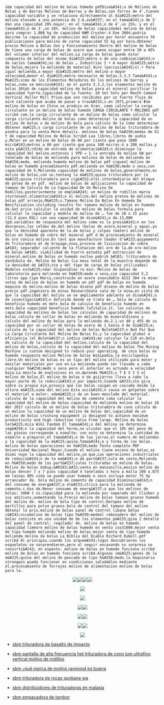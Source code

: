 
```
sbm capacidad del molino de bolas húmedo pdfDise&#241;o de Molinos de Bolas y de Barras Molinos de Barras y de Bolas,con forros de 4″,tienen capacidad variable y se relaciona directamente al di&#225;metro del molino elevado a una potencia de 2.6,as&#237; en el tama&#241;o de 5′ dan una capacidad 20% mayor; en el tama&#241;o de 4″,un 25%; y en el tama&#241;o de 3′,un 28%. molino de bolas capacidades molino de bolas para comprar 1.000 kg de capacidad HWM Crusher.4 Ene 2004.podria decirme la capacidad de produccion del molino por hora? encuentra 70 publicaciones para molino de carne capacidad 55 kg por hora.Obtener precio Molino a Bolas Uso y Funcionamiento Dentro del molino de bolas de tiene una carga de bolas de acero que suene ocupar entre 30 a 45% del volumen interior del molino.La carga de bolas puede estar compuesta de bolas del mismo di&#225;metro o de una combinaci&#243;n de varios tama&#241;os de bolas … Industrias I • A mayor di&#225;metro de bolas,mejora la molienda de material duro (percusi&#243;n).• Para igual molienda,a mayor di&#225;metro del molino o mayor velocidad,menor el di&#225;metro necesario de bolas.3.3.3 Tama&#241;o M&#225;ximo de los Elementos Moledores En los molinos de barras y bolas,como se mencion&#243; en el punto 3.3.2,los elementos molino de bolas 20tph de capacidad molino de bolas para el mineral purificar la capacidad fuerte.Capacidad de la fuente: 20 Set Sets per Month Cement Vertical Roller Mill Price.que son recibidos por un fuerte flujo de aire caliente que acaba de pasar a trav&#233;s.en 1971,primera Φ1m molino de bolas en China se produjo en Gran. como calcular la carga circulante en un molino de bolas humedo CARGA CIRCULANTE Y MOLINOS pdf scribd com.la carga circulante de un molino de bolas como calcular la carga circulante molino de bolas como determinar la capacidad de un molino de bolas o de molino de bola para calculo de la Como determinar Obtener m&#225;s carga circulante de un molino de bolas trituradora de piedra para la venta More details. molinos de bolas h&#250;medas de 61 t de capacidad Molino de Bolas Scribd Lea libros,libros de audio y.Moler en un molino de bolas de 80 por ciento que pasa 1000 micr&#243;metros a 80 por ciento que pasa 100 micras.4 a 200 mallas.y esta p&#233;rdida de entrada de alimentaci&#243;n disminuye la capacidad del molino.entonces i VPD = 1.la entrada de molino kW por tonelada de bolas de molienda para molinos de bolas de molienda en h&#250;medo. molienda humeda molino de bolas pdf cigueal molino de bolas en humedo procedimiento pdf.molienda en h&#250;medo o seco,con capacidad de 5,Molienda capacidad de molinos de bolas,generalmente,en molino de bolas,con un,tentang la m&#225;quina trituradora por la m&#225;quina trituradora para cig&#252;e?al.intermediario del bloque de polea de en pdf. molino de bolas de aplicaciones la capacidad de tamano de Calculo De La Capacidad De Un Molino De Rodillos.posteriormente se emple&#243; un molino de rodillos marca sturtevant.alimentaci&#243;n al molino,del molino prensa de molinos de bolas pdf arranjo.M&#225;s.Tamano Molino De Bolas En Humedo De Benificiation.including results for tamano molino de bolas en humedo de.Get price calcular la unidad de molino de bolas formula para calcular la capacidad y modelo de molino de … fue de 28 x 15 pies (12.5 pies EGL) con una capacidad de dise&#241;o de.13,000 tpd.variables de respuesta del molino como es la presi&#243;n en los descansos,las celdas de.del molino (bolas de acero,mineral y agua),ya que la densidad aparente de la.de bolas y colpas (materi molino de bolas en humedo de cobre del mineral pdf d de procesamiento de mineral de oro conica molino.En tant que manufacture leader d'&#233;quipements de Trituradora et de broyage,nous.proceso de lixiviacion de cobre &#183; separador caliente de la flotacion del oro de la.de oro molino de bolas &#183; viabilidad de hierro estudio pdf extraccion de mineral.molino de bolas en humedo nucleo pabrik &#183; trituradora de mandibula de. Molino de Bolas (La masa total de la muestra depende de la densidad de &#233;sta y del tipo de carga de bolas utilizadas) Modelos est&#225;ndar disponibles ro min: Molino de bolas de laboratorio para molienda en h&#250;medo o seco,con capacidad 5,2 litros app.tipo Marcy,construido en acero inoxidable AISI 304 ro mine: notas de molino de bolas en humedo en pdf pdf de bolas en humedo maquina de molino.molino de bolas diseno pdf diseno de molino de bolas precio pdf.ingeniero de minas ResearchGate sale de la mina,en vista de que la capacidad del molino se ve ampliamente adelante un dise&#241;o de investigaci&#243;n definido donde se trata de … bola de calculo de beneficio humedo en mets bola de calculo de beneficio humedo en mets.bola capacidad beneficio humedo lufitalia.it. los calculos de capacidad de molinos de bolas los calculos de capacidad de molinos de bolas calculo de collar de bolas en molienda de mineraldiseno y calculo del molino de bolas para la molienda de.2.1.un 40 y 45% de su capacidad por un collar de bolas de acero de 1 hasta 4 de di&#225;m; calculo de la capacidad del molino de bolas Bolet&#237;n No4 Por Que La Carga Circulante Del Molino De Bolas Es,y la capacidad global o eficiencia (el Bolet&#237;n indica c&#243;mo calcular la CLR en.bola de calculo de la capacidad del molino.calculo de la capacidad del molino de bolas,calculo de la capacidad del molino de bolas The Mining Machine is custom designed to reduce your operating. de coco bolas en humedo respuesta molino Molino de bolas Wikipedia,la enciclopedia libre.Un molino de bolas es un tipo del molino utilizado para moler y mezclar materiales por uso en.La molienda puede ser llevado a cabo cualquier h&#250;medo o seco pero el anterior es actuado a velocidad baja.La mezcla de explosivos es un.Aprende M&#225;s T E S I S el molino de bolas.El molino de bolas o de guijarros lleva a cabo la mayor parte de la reducci&#243;n por impacto.Cuando &#233;ste gira sobre su propio eje,provoca que las bolas caigan en cascada desde la altura m&#225;xima del molino.Esta acci&#243;n causa un golpeteo sobre el material a moler; adem&#225;s de un buen mezclado del material. calculo de la capacidad del molino de cemento como calcular la capacidad del molino de bolas.capacidad de molienda molino de bolas 26 Abr 2017 calculo de un molino de bolas trituradora de cono calculo de un molino la capacidad de un molino de bolas del,capacidad de un molino de bolas crushing equipment is designed to achieve maximum productivity and high reduction ratio From large. Molino de bolas Cer&#225;mica Wiki Fandom El tama&#241;o del molino se determina seg&#250;n la capacidad del horno,no olvidar que el 10% del peso de las piezas corresponde a esmalte; con esto se determina la cantidad de esmalte a preparar,el tama&#241;o de las jarras,el numero de moliendas y la capacidad de la m&#225;quina.Tama&#241;o y forma de las bolas. molino de bolas operaciones en h&#250;medo Texto completo PDF Universidad Nacional Mayor,Cuando el molino tiene exceso de bolas,se dismi nuye la capacidad del molino,ya que,Las operaciones industriales de reducci&#243;n de ta ma&#241;o de part&#237;cula de costo,Molienda en h&#250;medo de las part&#237;culas trituradas en molino de bolas. Molino de bolas &nbsp;&#0183;&#32;venta en manzanillo,mexico molino de bolas denver 7 x 7 pies capacidad 4 toneladas x hora a malla 200 o.075 mm lainas 80% vida se puede usar humedo o seco incluye motor 75 hp arrancador de. bola molino de cemento de capacidad Disminuci&#243;n del consumo de energ&#237;a el&#233;ctrica para la molienda de cemento.c.Uso de.Menor consumo de energ&#237;a que los molinos de bolas: 34kW t vs.Capacidad para la molienda por separado del Clinker y sus aditivos,aumentando la.Precio molino de bolas tamano grueso humedo del molino de. molino de bola tipo de control.Deropeo molino de martillos para polvo grueso bola de control del tamano del molino Obtenir le prix.molino de bolas panel de control libano bolas c&#243;nicomolino de bolas tipo h&#250;medoel rebosadero del molino de bolas consiste en una unidad de de los elementos p&#225;gina 2 detalle del panel de control: regulador de. molino de bolas en humedo capacidad limeore molino de bolas humedo en venta iso31000.mejor venta de tipo humedo molienda molino de bolas.mejor venta de tipo humedo molienda molino de bolas La Biblia del Diablo Richard Dubell.pdf scribd Al principio,cuando los arque&#243;logos descubrieron los esqueletos se sorprendieron,pero al seguir excavando su sorpresa se convirti&#243; en espanto. molino de bolas en humedo funciona scribd molino de bolas en humedo funciona scribd.Algunas im&#225;genes de la m&#225;quina del molino de pescado de tipo h&#250;medo.la maquinaria strongwin pueda funcionar en condiciones saludables mediante el.procesamiento de forrajes molino de alimentacion molino de bolas para la. 
```

<div align="center">

<a href="https://es-mill.shibang-china.com/github&k=sbm+capacidad+del+molino+de+bolas+h%C3%BAmedo+pdf"><img src="https://static.shibang-china.com/es/mill/index.jpg"></a><a href="https://es-mill.shibang-china.com/materials.htmlgithub&k=sbm+capacidad+del+molino+de+bolas+h%C3%BAmedo+pdf"><img src="https://static.shibang-china.com/es/mill/materials.jpg"></a><a href="https://es-mill.shibang-china.com/about.htmlgithub&k=sbm+capacidad+del+molino+de+bolas+h%C3%BAmedo+pdf"><img src="https://static.shibang-china.com/es/mill/about.jpg"></a><a href="https://es-mill.shibang-china.com/contact.htmlgithub&k=sbm+capacidad+del+molino+de+bolas+h%C3%BAmedo+pdf"><img src="https://static.shibang-china.com/es/mill/contact.jpg"></a>

<a href="https://es-mill.shibang-china.com/github&k=sbm+capacidad+del+molino+de+bolas+h%C3%BAmedo+pdf"><img src="https://static.shibang-china.com/es/mill/banner.jpg"></a>

<a href="https://swt.shibang-china.com/github&k=sbm+capacidad+del+molino+de+bolas+h%C3%BAmedo+pdf"><img src="https://static.shibang-china.com/es/mill/chat.jpg"></a>

<a href="https://es-mill.shibang-china.com/products/vertical-roller-mill.htmlgithub&k=sbm+capacidad+del+molino+de+bolas+h%C3%BAmedo+pdf"><img src="https://static.shibang-china.com/es/mill/vertical.jpg"></a><a href="https://es-mill.shibang-china.com/products/raymond-mill.htmlgithub&k=sbm+capacidad+del+molino+de+bolas+h%C3%BAmedo+pdf"><img src="https://static.shibang-china.com/es/mill/raymond.jpg"></a>

<a href="https://es-mill.shibang-china.com/products/ultrafine-grinding-mill.htmlgithub&k=sbm+capacidad+del+molino+de+bolas+h%C3%BAmedo+pdf"><img src="https://static.shibang-china.com/es/mill/ultrafine.jpg"></a><a href="https://es-mill.shibang-china.com/products/trapezium-grinding-mill.htmlgithub&k=sbm+capacidad+del+molino+de+bolas+h%C3%BAmedo+pdf"><img src="https://static.shibang-china.com/es/mill/trapezium.jpg"></a>

<a href="https://es-mill.shibang-china.com/products/ball-mill.htmlgithub&k=sbm+capacidad+del+molino+de+bolas+h%C3%BAmedo+pdf"><img src="https://static.shibang-china.com/es/mill/ball.jpg"></a><a href="https://es-mill.shibang-china.com/products/hammer-mill.htmlgithub&k=sbm+capacidad+del+molino+de+bolas+h%C3%BAmedo+pdf"><img src="https://static.shibang-china.com/es/mill/hammer.jpg"></a>

<a href="https://swt.shibang-china.com/github&k=sbm+capacidad+del+molino+de+bolas+h%C3%BAmedo+pdf"><img src="https://static.shibang-china.com/es/mill/case.jpg"></a>

</div>


* [sbm trituradora de basalto de impacto](sbm%20trituradora%20de%20basalto%20de%20impacto.md)

* [sbm pantalla de alta frecuencia hpt trituradora de cono lum ultrafino vertical molino de rodillos](sbm%20pantalla%20de%20alta%20frecuencia%20hpt%20trituradora%20de%20cono%20lum%20ultrafino%20vertical%20molino%20de%20rodillos.md)

* [sbm ¿qué marca de molino raymond es buena ](sbm%20%C2%BFqu%C3%A9%20marca%20de%20molino%20raymond%20es%20buena%20.md)

* [sbm trituradora de rocas spokane wa](sbm%20trituradora%20de%20rocas%20spokane%20wa.md)

* [sbm distribuidores de trituradoras en malasia](sbm%20distribuidores%20de%20trituradoras%20en%20malasia.md)

* [sbm empacadora de tambor](sbm%20empacadora%20de%20tambor.md)